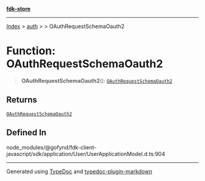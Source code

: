 [**fdk-store**](../../../README.md)
***

[Index](../../../API.md) > [auth](../../README.md) > [<internal>](../README.md) > OAuthRequestSchemaOauth2

# Function: OAuthRequestSchemaOauth2

> **OAuthRequestSchemaOauth2**(): [`OAuthRequestSchemaOauth2`](../type-aliases/type-alias.OAuthRequestSchemaOauth2.md)

## Returns

[`OAuthRequestSchemaOauth2`](../type-aliases/type-alias.OAuthRequestSchemaOauth2.md)

## Defined In

node\_modules/@gofynd/fdk-client-javascript/sdk/application/User/UserApplicationModel.d.ts:904

***
Generated using [TypeDoc](https://typedoc.org/) and [typedoc-plugin-markdown](https://www.npmjs.com/package/typedoc-plugin-markdown)
